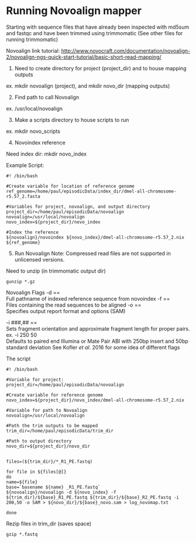 # Running Novoalign mapper

Starting with sequence files that have already been inspected with md5sum and fastqc and have been trimmed using trimmomatic (See other files for running trimmomatic)

Novoalign link tutorial: http://www.novocraft.com/documentation/novoalign-2/novoalign-ngs-quick-start-tutorial/basic-short-read-mapping/

1) Need to create directory for project (project_dir) and to house mapping outputs

ex. mkdir novoalign (project), and mkdir novo_dir (mapping outputs)

2) Find path to call Novoalign

ex. /usr/local/novoalign


3) Make a scripts directory to house scripts to run 

ex. mkdir novo_scripts

4) Novoindex reference

Need index dir: mkdir novo_index

Example Script:
```
#! /bin/bash

#Create variable for location of reference genome
ref_genome=/home/paul/episodicData/index_dir/dmel-all-chromosome-r5.57_2.fasta

#Variables for project, novoalign, and output directory
project_dir=/home/paul/episodicData/novoalign
novoalign=/usr/local/novoalign
novo_index=${project_dir}/novo_index

#Index the reference
${novoalign}/novoindex ${novo_index}/dmel-all-chromosome-r5.57_2.nix  ${ref_genome}
```

5) Run Novoalign
Note: Compressed read files are not supported in unlicensed versions.

Need to unzip (in trimmomatic output dir)
```
gunzip *.gz
```

Novoalign Flags
-d == Full pathname of indexed reference sequence from novoindex
-f == Files containing the read sequences to be aligned
-o == Specifies output report format and options (SAM)

-i ###,## ==
Sets fragment orientation and approximate fragment length for proper pairs.
ex. -i 250 50  Defaults to paired end Illumina or Mate Pair ABI with 250bp insert and 50bp standard deviation
See Kofler *et al.* 2016 for some idea of different flags 

The script
```
#! /bin/bash

#Variable for project:
project_dir=/home/paul/episodicData/novoalign

#Create variable for reference genome
novo_index=${project_dir}/novo_index/dmel-all-chromosome-r5.57_2.nix

#Variable for path to Novoalign
novoalign=/usr/local/novoalign

#Path the trim outputs to be mapped
trim_dir=/home/paul/episodicData/trim_dir

#Path to output directory
novo_dir=${project_dir}/novo_dir


files=(${trim_dir}/*_R1_PE.fastq)

for file in ${files[@]}
do
name=${file}
base=`basename ${name} _R1_PE.fastq`
${novoalign}/novoalign -d ${novo_index} -f  ${trim_dir}/${base}_R1_PE.fastq ${trim_dir}/${base}_R2_PE.fastq -i 200,50 -o SAM > ${novo_dir}/${base}_novo.sam > log_novomap.txt

done
```


Rezip files in trim_dir (saves space)
```
gzip *.fastq
```
